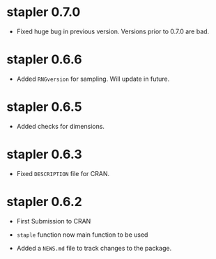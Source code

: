 # stapler 0.7.0

* Fixed huge bug in previous version.  Versions prior to 0.7.0 are bad.

# stapler 0.6.6

* Added `RNGversion` for sampling.  Will update in future.

# stapler 0.6.5

* Added checks for dimensions.

# stapler 0.6.3

* Fixed `DESCRIPTION` file for CRAN.

# stapler 0.6.2

* First Submission to CRAN

* `staple` function now main function to be used

* Added a `NEWS.md` file to track changes to the package.

